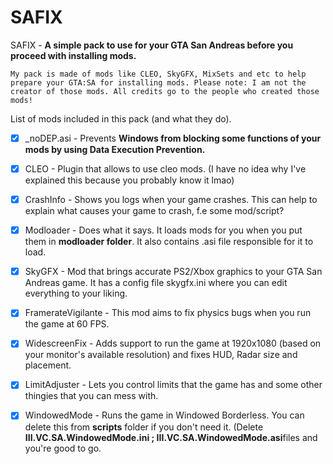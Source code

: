 # SAFIX
SAFIX - **A simple pack to use for your GTA San Andreas before you proceed with installing mods.**

```
My pack is made of mods like CLEO, SkyGFX, MixSets and etc to help prepare your GTA:SA for installing mods. Please note: I am not the creator of those mods. All credits go to the people who created those mods! 
```

List of mods included in this pack (and what they do).
 - [x] _noDEP.asi - Prevents <b>Windows from blocking some functions of your mods by using Data Execution Prevention.</b>  
 - [x] CLEO - Plugin that allows to use cleo mods. (I have no idea why I've explained this because you probably know it lmao)
 - [x] CrashInfo - Shows you logs when your game crashes. This can help to explain what causes your game to crash, f.e some mod/script? 
 - [x] Modloader - Does what it says. It loads mods for you when you put them in <b>modloader folder</b>. It also contains .asi file responsible for it to load. 
 - [x] SkyGFX -  Mod that brings accurate PS2/Xbox graphics to your GTA San Andreas game. It has a config file skygfx.ini where you can edit everything to your liking.
 - [x] FramerateVigilante - This mod aims to fix physics bugs when you run the game at 60 FPS.
 - [x] WidescreenFix - Adds support to run the game at 1920x1080 (based on your monitor's available resolution) and fixes HUD, Radar size and placement. 
 - [x] LimitAdjuster - Lets you control limits that the game has and some other thingies that you can mess with. 
 - [x] WindowedMode - Runs the game in Windowed Borderless. You can delete this from <b>scripts</b> folder if you don't need it. (Delete <b>III.VC.SA.WindowedMode.ini ; III.VC.SA.WindowedMode.asi</b>files and you're good to go.
 